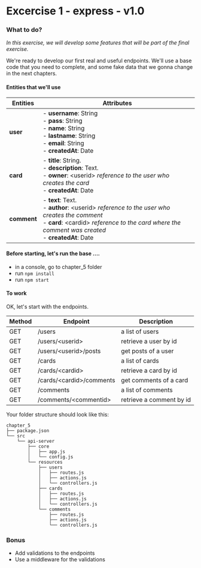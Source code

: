 # Excercise 1 - express - v1.0

### What to do?
_In this exercise, we will develop some features that will be part of the final exercise._

We're ready to develop our first real and useful endpoints. We'll use a base code that you need to complete, and some fake data that we gonna change in the next chapters.

#### Entities that we'll use

|Entities  |Attributes  |
|---|---|
|**user** | - **username**: String<br>- **pass**: String<br>- **name**: String<br>- **lastname**: String<br>- **email**: String<br>- **createdAt**: Date|
|**card** | - **title**: String.<br>- **description**: Text.<br>- **owner**: \<userid\> _reference to the user who creates the card_<br>- **createdAt**: Date|
|**comment** | - **text**: Text.<br>- **author**: \<userid\> _reference to the user who creates the comment_<br>- **card**: \<cardid\> _reference to the card where the comment was created_<br>- **createdAt**: Date|

#### Before starting, let's run the base ....

- in a console, go to chapter_5 folder
- run `npm install`
- run `npm start`

#### To work
OK, let's start with the endpoints.

|Method  |Endpoint  |Description |
|---|---|---|
|GET|/users |a list of users|
|GET|/users/\<userid\>|retrieve a user by id|
|GET|/users/\<userid\>/posts|get posts of a user|
|GET|/cards|a list of cards|
|GET|/cards/\<cardid\>|retrieve a card by id|
|GET|/cards/\<cardid\>/comments|get comments of a card|
|GET|/comments|a list of comments|
|GET|/comments/\<commentid\>|retrieve a comment by id|

Your folder structure should look like this:
```
chapter_5
├── package.json
└── src
    └── api-server
        ├── core
        │   ├── app.js
        │   └── config.js
        └── resources
            ├── users
            │   ├── routes.js
            │   ├── actions.js
            │   └── controllers.js
            ├── cards
            │   ├── routes.js
            │   ├── actions.js
            │   └── controllers.js
            └── comments
                ├── routes.js
                ├── actions.js
                └── controllers.js
```

### Bonus

- Add validations to the endpoints
- Use a middleware for the validations
